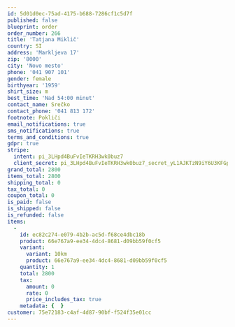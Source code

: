 ```yaml
---
id: 5d01d0ec-75ad-4175-b688-7286cf1c5d7f
published: false
blueprint: order
order_number: 266
title: 'Tatjana Miklič'
country: SI
address: 'Markljeva 17'
zip: '8000'
city: 'Novo mesto'
phone: '041 907 101'
gender: female
birthyear: '1959'
shirt_size: m
best_time: 'Nad 54:00 minut'
contact_name: Srečko
contact_phone: '041 813 172'
footnote: Pokliči
email_notifications: true
sms_notifications: true
terms_and_conditions: true
gdpr: true
stripe:
  intent: pi_3LHpd4BuFvIeTKRH3wk0buz7
  client_secret: pi_3LHpd4BuFvIeTKRH3wk0buz7_secret_yL1AJKTzN9iY6U3KFGpCrL4hd
grand_total: 2800
items_total: 2800
shipping_total: 0
tax_total: 0
coupon_total: 0
is_paid: false
is_shipped: false
is_refunded: false
items:
  -
    id: ec82c274-e079-4b2b-ac5d-f68ce4dbc18b
    product: 66e767a9-ee34-4dc4-8681-d09bb59f0cf5
    variant:
      variant: 10km
      product: 66e767a9-ee34-4dc4-8681-d09bb59f0cf5
    quantity: 1
    total: 2800
    tax:
      amount: 0
      rate: 0
      price_includes_tax: true
    metadata: {  }
customer: 75e72183-c4af-4d87-90bf-f524f35e01cc
---
```

